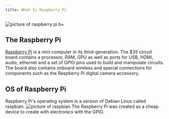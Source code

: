 ```yaml
---
title: What Is Raspberry Pi
---
```

![picture of raspberry pi b+](https://cdn.sparkfun.com//assets/parts/1/2/8/2/8/14643-Raspberry_Pi_3_B_-02.jpg)
## The Raspberry Pi
[Raspberry Pi](https://raspberrypi.org) is a mini computer in its third-generation. The $35 circuit board contains a processor, RAM, GPU as well as ports for 
USB, HDMI, audio, ethernet and a set of GPIO pins used to build and manipulate circuits. The board also contains onboard wireless and 
special connections for components such as the Raspberry Pi digital camera accessory.

## OS of Raspberry Pi
Raspberry Pi's operating system is a version of Debian Linux called raspbian.
![picture of raspbian](https://www.raspberrypi.org/app/uploads/2017/08/2017-08-14-132953_1920x1080_scrot-500x281.png)
The Raspberry Pi was created as a cheap device to create with electronics with the GPIO.
